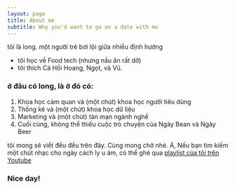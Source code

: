 ```yaml
---
layout: page
title: About me
subtitle: Why you'd want to go on a date with me
---
```


tôi là long. một người trẻ bơi lội giữa nhiều định hướng

- tôi học về Food tech (nhưng nấu ăn rất dở)
- tôi thích Cá Hồi Hoang, Ngọt, và Vũ.

### ở đâu có long, là ở đó có:
1. Khoa học cảm quan và (một chút) khoa học người tiêu dùng
2. Thống kê và (một chút) khoa học dữ liệu
3. Marketing và (một chút) tản mạn ngành nghề
4. Cuối cùng, không thể thiếu cuộc trò chuyện của Ngày Bean và Ngày Beer

tôi mong sẽ viết đều đều trên đây. Cùng mong chờ nhé. À, Nếu bạn tìm kiếm một chút nhạc cho ngày cách ly u ám, có thể ghé qua [playlist của tôi trên Youtube](https://www.youtube.com/playlist?list=PLpnDaptUtCkpgx9rSlMaw2Q8BBHLV-Fld)
### Nice day!
